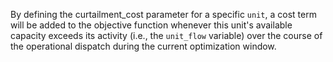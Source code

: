 By defining the curtailment\_cost parameter for a specific `unit`, a cost term will be added to the objective function whenever this unit's available capacity exceeds its activity (i.e., the `unit_flow` variable) over the course of the operational dispatch during the current optimization window.
